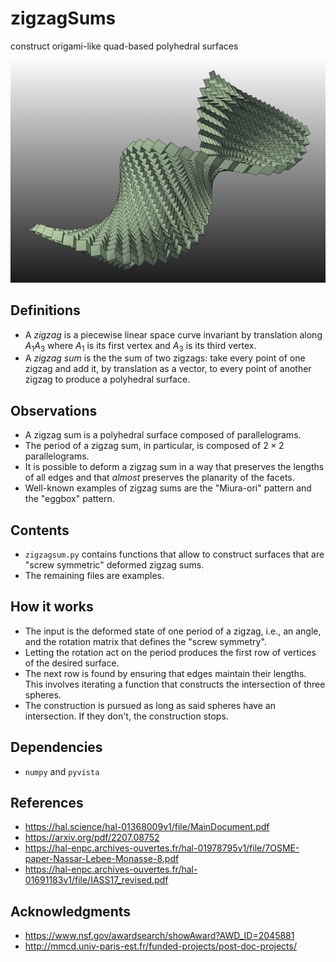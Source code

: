 # zigzagSums
construct origami-like quad-based polyhedral surfaces

![Example - deformed tilted squares pattern](tiltedSquaresGeneral.png)

## Definitions
* A *zigzag* is a piecewise linear space curve invariant by translation along $A_1A_3$ where $A_1$ is its first vertex and $A_3$ is its third vertex.
* A *zigzag sum* is the the sum of two zigzags: take every point of one zigzag and add it, by translation as a vector, to every point of another zigzag to produce a polyhedral surface.

## Observations
* A zigzag sum is a polyhedral surface composed of parallelograms.
* The period of a zigzag sum, in particular, is composed of $2\times 2$ parallelograms.
* It is possible to deform a zigzag sum in a way that preserves the lengths of all edges and that *almost* preserves the planarity of the facets.
* Well-known examples of zigzag sums are the "Miura-ori" pattern and the "eggbox" pattern.

## Contents
* ``zigzagsum.py`` contains functions that allow to construct surfaces that are "screw symmetric" deformed zigzag sums.
* The remaining files are examples.

## How it works
* The input is the deformed state of one period of a zigzag, i.e., an angle, and the rotation matrix that defines the "screw symmetry".
* Letting the rotation act on the period produces the first row of vertices of the desired surface.
* The next row is found by ensuring that edges maintain their lengths. This involves iterating a function that constructs the intersection of three spheres.
* The construction is pursued as long as said spheres have an intersection. If they don't, the construction stops.

## Dependencies
* ``numpy`` and ``pyvista``

## References
* https://hal.science/hal-01368009v1/file/MainDocument.pdf
* https://arxiv.org/pdf/2207.08752
* https://hal-enpc.archives-ouvertes.fr/hal-01978795v1/file/7OSME-paper-Nassar-Lebee-Monasse-8.pdf
* https://hal-enpc.archives-ouvertes.fr/hal-01691183v1/file/IASS17_revised.pdf

## Acknowledgments
* https://www.nsf.gov/awardsearch/showAward?AWD_ID=2045881
* http://mmcd.univ-paris-est.fr/funded-projects/post-doc-projects/
